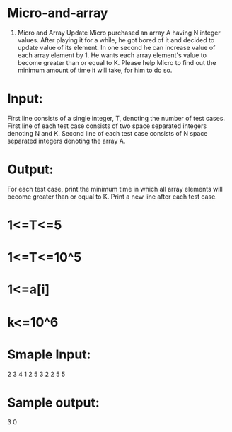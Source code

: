# Micro-and-array
1. Micro and Array Update
Micro purchased an array A having N integer values. After playing it for a while, he got
bored of it and decided to update value of its element. In one second he can increase
value of each array element by 1. He wants each array element's value to become greater
than or equal to K. Please help Micro to find out the minimum amount of time it will take,
for him to do so.


# Input:
First line consists of a single integer, T, denoting the number of test cases.
First line of each test case consists of two space separated integers denoting N and K.
Second line of each test case consists of N space separated integers denoting the array
A.


# Output:
For each test case, print the minimum time in which all array elements will become
greater than or equal to K. Print a new line after each test case.

# 1<=T<=5
# 1<=T<=10^5
# 1<=a[i]
# k<=10^6

# Smaple Input:
  2
  3 4
  1 2 5
  3 2
  2 5 5
# Sample output:
  3
  0
